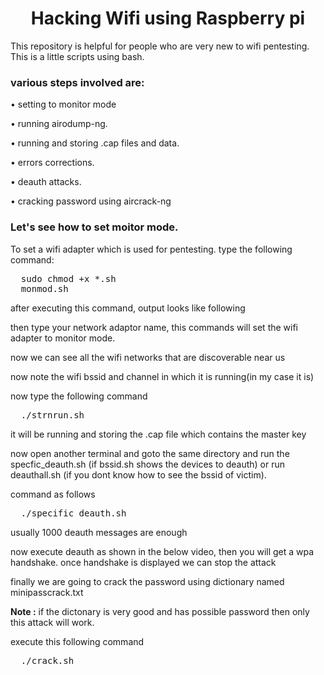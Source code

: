 <h1 align="center">Hacking Wifi using Raspberry pi</h1>
<p>This repository is helpful for people who are very new to wifi pentesting. This is a little scripts using bash.</p>
<h3>
various steps involved are:</h3>
<p>  &#x2022;  setting to monitor mode</p>
<p>  &#x2022;  running airodump-ng.</p>
<p>  &#x2022;  running and storing .cap files and data.</p>
<p>  &#x2022;  errors corrections.</p>
<p>  &#x2022;  deauth attacks.</p>
<p>  &#x2022;  cracking password using aircrack-ng</p>
<h3>
  
Let's see how to set moitor mode.</h3>
<p> To set a wifi adapter which is used for pentesting. type the following command:</p>
<pre>
  sudo chmod +x *.sh
  monmod.sh</pre>
<p>after executing this command, output looks like following</p>
<ahref="wifiH/rasp1.jpg">
<p>then type your network adaptor name, this commands will set the wifi adapter to monitor mode.</p>
<p>now we can see all the wifi networks that are discoverable near us</p>
<p> now note the wifi bssid and channel in which it is running(in my case it is)</p>
<p>now type the following command</p>
<pre>
  ./strnrun.sh</pre>
<p>it will be running and storing the .cap file which contains the master key</p>
<p>now open another terminal and goto the same directory and run the specfic_deauth.sh (if bssid.sh shows the devices to deauth) or run deauthall.sh (if you dont know how to see the bssid of victim).</p>
<p>command as follows</p>
<pre>
  ./specific_deauth.sh</pre>
<p>usually 1000 deauth messages are enough</p>
<p>now execute deauth as shown in the below video, then you will get a wpa handshake. once handshake is displayed we can stop the attack</p>
<p>finally we are going to crack the password using dictionary named minipasscrack.txt</p>
<p><b>Note :</b> if the dictonary is very good and has possible password then only this attack will work.</p>
<p>execute this following command</p>
<pre>
  ./crack.sh</pre>

